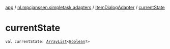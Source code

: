 [app](../../index.md) / [nl.mpcjanssen.simpletask.adapters](../index.md) / [ItemDialogAdapter](index.md) / [currentState](.)

# currentState

`val currentState: `[`ArrayList`](http://docs.oracle.com/javase/6/docs/api/java/util/ArrayList.html)`<`[`Boolean`](https://kotlinlang.org/api/latest/jvm/stdlib/kotlin/-boolean/index.html)`?>`